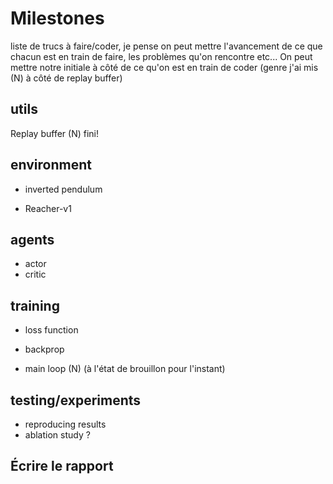 # Milestones
liste de trucs à faire/coder, je pense on peut mettre l'avancement de ce que chacun est en train de faire, les problèmes qu'on rencontre etc...
On peut mettre notre initiale à côté de ce qu'on est en train de coder (genre j'ai mis (N) à côté de replay buffer)

## utils
Replay buffer (N) fini!

## environment
* inverted pendulum

* Reacher-v1

## agents

* actor
* critic

## training

* loss function

* backprop

* main loop (N) (à l'état de brouillon pour l'instant)

## testing/experiments
* reproducing results
* ablation study ?

## Écrire le rapport
